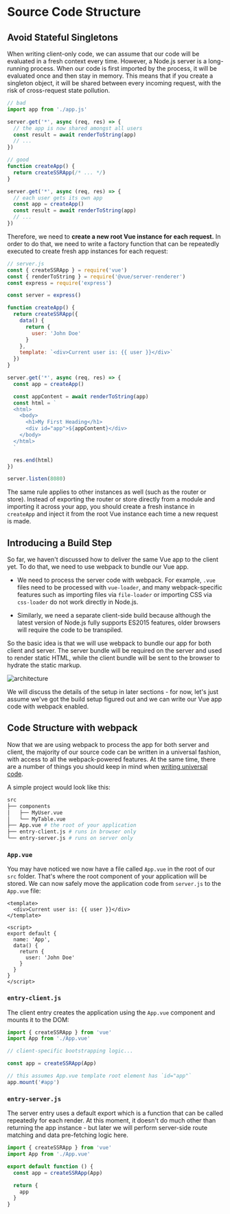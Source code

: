 # Source Code Structure

## Avoid Stateful Singletons

When writing client-only code, we can assume that our code will be evaluated in a fresh context every time. However, a Node.js server is a long-running process. When our code is first imported by the process, it will be evaluated once and then stay in memory. This means that if you create a singleton object, it will be shared between every incoming request, with the risk of cross-request state pollution.

```js
// bad
import app from './app.js'

server.get('*', async (req, res) => {
  // the app is now shared amongst all users
  const result = await renderToString(app)
  // ...
})
```

```js
// good
function createApp() {
  return createSSRApp(/* ... */)
}

server.get('*', async (req, res) => {
  // each user gets its own app
  const app = createApp()
  const result = await renderToString(app)
  // ...
})
```

Therefore, we need to **create a new root Vue instance for each request.** In order to do that, we need to write a factory function that can be repeatedly executed to create fresh app instances for each request:

```js
// server.js
const { createSSRApp } = require('vue')
const { renderToString } = require('@vue/server-renderer')
const express = require('express')

const server = express()

function createApp() {
  return createSSRApp({
    data() {
      return {
        user: 'John Doe'
      }
    },
    template: `<div>Current user is: {{ user }}</div>`
  })
}

server.get('*', async (req, res) => {
  const app = createApp()

  const appContent = await renderToString(app)
  const html = `
  <html>
    <body>
      <h1>My First Heading</h1>
      <div id="app">${appContent}</div>
    </body>
  </html>
  `

  res.end(html)
})

server.listen(8080)
```

The same rule applies to other instances as well (such as the router or store). Instead of exporting the router or store directly from a module and importing it across your app, you should create a fresh instance in `createApp` and inject it from the root Vue instance each time a new request is made.

## Introducing a Build Step

So far, we haven't discussed how to deliver the same Vue app to the client yet. To do that, we need to use webpack to bundle our Vue app.

- We need to process the server code with webpack. For example, `.vue` files need to be processed with `vue-loader`, and many webpack-specific features such as importing files via `file-loader` or importing CSS via `css-loader` do not work directly in Node.js.

- Similarly, we need a separate client-side build because although the latest version of Node.js fully supports ES2015 features, older browsers will require the code to be transpiled.

So the basic idea is that we will use webpack to bundle our app for both client and server. The server bundle will be required on the server and used to render static HTML, while the client bundle will be sent to the browser to hydrate the static markup.

![architecture](https://cloud.githubusercontent.com/assets/499550/17607895/786a415a-5fee-11e6-9c11-45a2cfdf085c.png)

We will discuss the details of the setup in later sections - for now, let's just assume we've got the build setup figured out and we can write our Vue app code with webpack enabled.

## Code Structure with webpack

Now that we are using webpack to process the app for both server and client, the majority of our source code can be written in a universal fashion, with access to all the webpack-powered features. At the same time, there are a number of things you should keep in mind when [writing universal code](./universal.html).

A simple project would look like this:

```bash
src
├── components
│   ├── MyUser.vue
│   └── MyTable.vue
├── App.vue # the root of your application
├── entry-client.js # runs in browser only
└── entry-server.js # runs on server only
```

### `App.vue`

You may have noticed we now have a file called `App.vue` in the root of our `src` folder. That's where the root component of your application will be stored. We can now safely move the application code from `server.js` to the `App.vue` file:

```vue
<template>
  <div>Current user is: {{ user }}</div>
</template>

<script>
export default {
  name: 'App',
  data() {
    return {
      user: 'John Doe'
    }
  }
}
</script>
```

### `entry-client.js`

The client entry creates the application using the `App.vue` component and mounts it to the DOM:

```js
import { createSSRApp } from 'vue'
import App from './App.vue'

// client-specific bootstrapping logic...

const app = createSSRApp(App)

// this assumes App.vue template root element has `id="app"`
app.mount('#app')
```

### `entry-server.js`

The server entry uses a default export which is a function that can be called repeatedly for each render. At this moment, it doesn't do much other than returning the app instance - but later we will perform server-side route matching and data pre-fetching logic here.

```js
import { createSSRApp } from 'vue'
import App from './App.vue'

export default function () {
  const app = createSSRApp(App)

  return {
    app
  }
}
```
